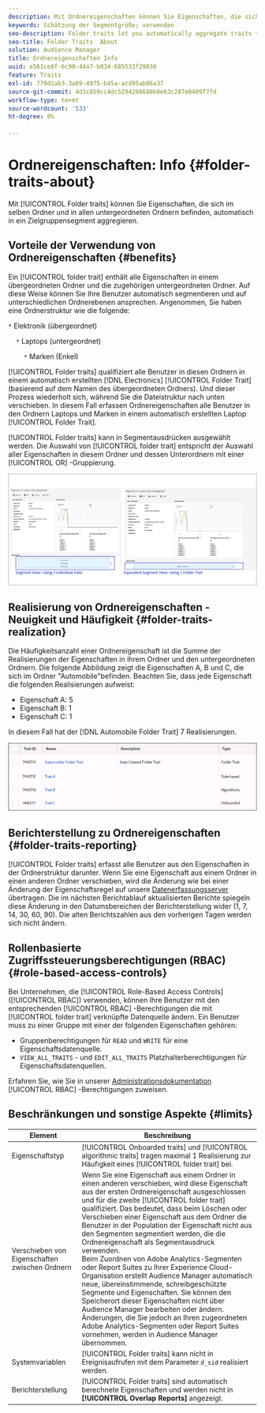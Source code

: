 ```yaml
---
description: Mit Ordnereigenschaften können Sie Eigenschaften, die sich im selben Ordner und in allen untergeordneten Ordnern befinden, automatisch in ein Zielgruppensegment aggregieren.
keywords: Schätzung der Segmentgröße; verwenden
seo-description: Folder traits let you automatically aggregate traits that reside within the same folder and all child folders into a targetable segment.
seo-title: Folder Traits  About
solution: Audience Manager
title: Ordnereigenschaften Info
uuid: e561ce8f-6c90-44a7-b034-685533f29030
feature: Traits
exl-id: 779d1ab3-3a69-4975-b45a-acd95ab86a37
source-git-commit: 4d3c859cc4dc5294286680b0e63c287e0409f7fd
workflow-type: tm+mt
source-wordcount: '533'
ht-degree: 0%

---
```


# Ordnereigenschaften: Info {#folder-traits-about}

Mit [!UICONTROL Folder traits] können Sie Eigenschaften, die sich im selben Ordner und in allen untergeordneten Ordnern befinden, automatisch in ein Zielgruppensegment aggregieren.

## Vorteile der Verwendung von Ordnereigenschaften {#benefits}

Ein [!UICONTROL folder trait] enthält alle Eigenschaften in einem übergeordneten Ordner und die zugehörigen untergeordneten Ordner. Auf diese Weise können Sie Ihre Benutzer automatisch segmentieren und auf unterschiedlichen Ordnerebenen ansprechen. Angenommen, Sie haben eine Ordnerstruktur wie die folgende:

`*` Elektronik (übergeordnet)

    `*` Laptops (untergeordnet)

        `*` Marken (Enkel)

[!UICONTROL Folder traits] qualifiziert alle Benutzer in diesen Ordnern in einem automatisch erstellten [!DNL Electronics] [!UICONTROL Folder Trait] (basierend auf dem Namen des übergeordneten Ordners). Und dieser Prozess wiederholt sich, während Sie die Dateistruktur nach unten verschieben. In diesem Fall erfassen Ordnereigenschaften alle Benutzer in den Ordnern Laptops und Marken in einem automatisch erstellten Laptop [!UICONTROL Folder Trait].

[!UICONTROL Folder traits] kann in Segmentausdrücken ausgewählt werden. Die Auswahl von [!UICONTROL folder trait] entspricht der Auswahl aller Eigenschaften in diesem Ordner und dessen Unterordnern mit einer [!UICONTROL OR] -Gruppierung.

![](assets/folder-traits-compare-border.jpg)

## Realisierung von Ordnereigenschaften - Neuigkeit und Häufigkeit {#folder-traits-realization}

Die Häufigkeitsanzahl einer Ordnereigenschaft ist die Summe der Realisierungen der Eigenschaften in ihrem Ordner und den untergeordneten Ordnern. Die folgende Abbildung zeigt die Eigenschaften A, B und C, die sich im Ordner &quot;Automobile&quot;befinden. Beachten Sie, dass jede Eigenschaft die folgenden Realisierungen aufweist:

* Eigenschaft A: 5
* Eigenschaft B: 1
* Eigenschaft C: 1

In diesem Fall hat der [!DNL Automobile Folder Trait] 7 Realisierungen.

![](assets/folder_traits_rollup_border.png)

## Berichterstellung zu Ordnereigenschaften {#folder-traits-reporting}

[!UICONTROL Folder traits] erfasst alle Benutzer aus den Eigenschaften in der Ordnerstruktur darunter. Wenn Sie eine Eigenschaft aus einem Ordner in einen anderen Ordner verschieben, wird die Änderung wie bei einer Änderung der Eigenschaftsregel auf unsere [Datenerfassungsserver](../../reference/system-components/components-data-collection.md) übertragen. Die im nächsten Berichtablauf aktualisierten Berichte spiegeln diese Änderung in den Datumsbereichen der Berichterstellung wider (1, 7, 14, 30, 60, 90). Die alten Berichtszahlen aus den vorherigen Tagen werden sich nicht ändern.

## Rollenbasierte Zugriffssteuerungsberechtigungen (RBAC) {#role-based-access-controls}

Bei Unternehmen, die [!UICONTROL Role-Based Access Controls] ([!UICONTROL RBAC]) verwenden, können Ihre Benutzer mit den entsprechenden [!UICONTROL RBAC] -Berechtigungen die mit [!UICONTROL folder trait] verknüpfte Datenquelle ändern. Ein Benutzer muss zu einer Gruppe mit einer der folgenden Eigenschaften gehören:

* Gruppenberechtigungen für `READ` und `WRITE` für eine Eigenschaftsdatenquelle.
* `VIEW_ALL_TRAITS` - und `EDIT_ALL_TRAITS` Platzhalterberechtigungen für Eigenschaftsdatenquellen.

Erfahren Sie, wie Sie in unserer [Administrationsdokumentation](../../features/administration/administration-overview.md#create-group) [!UICONTROL RBAC] -Berechtigungen zuweisen.

## Beschränkungen und sonstige Aspekte {#limits}

| Element | Beschreibung |
|---|---|
| Eigenschaftstyp | [!UICONTROL Onboarded traits] und [!UICONTROL algorithmic traits] tragen maximal 1 Realisierung zur Häufigkeit eines [!UICONTROL folder trait] bei. |
| Verschieben von Eigenschaften zwischen Ordnern | Wenn Sie eine Eigenschaft aus einem Ordner in einen anderen verschieben, wird diese Eigenschaft aus der ersten Ordnereigenschaft ausgeschlossen und für die zweite [!UICONTROL folder trait] qualifiziert. Das bedeutet, dass beim Löschen oder Verschieben einer Eigenschaft aus dem Ordner die Benutzer in der Population der Eigenschaft nicht aus den Segmenten segmentiert werden, die die Ordnereigenschaft als Segmentausdruck verwenden. <br> Beim Zuordnen von Adobe Analytics-Segmenten oder Report Suites zu Ihrer Experience Cloud-Organisation erstellt Audience Manager automatisch neue, übereinstimmende, schreibgeschützte Segmente und Eigenschaften. Sie können den Speicherort dieser Eigenschaften nicht über Audience Manager bearbeiten oder ändern. Änderungen, die Sie jedoch an Ihren zugeordneten Adobe Analytics-Segmenten oder Report Suites vornehmen, werden in Audience Manager übernommen. |
| Systemvariablen | [!UICONTROL Folder traits] kann nicht in Ereignisaufrufen mit dem Parameter `d_sid` realisiert werden. |
| Berichterstellung   | [!UICONTROL Folder traits] sind automatisch berechnete Eigenschaften und werden nicht in **[!UICONTROL Overlap Reports]** angezeigt. |

